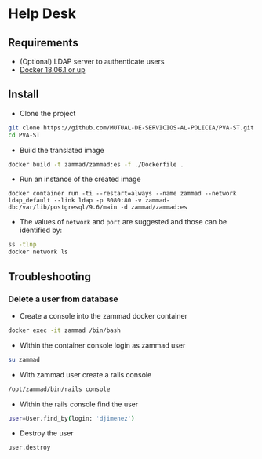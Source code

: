 # Help Desk

## Requirements

* (Optional) LDAP server to authenticate users
* [Docker 18.06.1 or up](https://www.docker.com/)

## Install

* Clone the project

```sh
git clone https://github.com/MUTUAL-DE-SERVICIOS-AL-POLICIA/PVA-ST.git
cd PVA-ST
```

* Build the translated image

```sh
docker build -t zammad/zammad:es -f ./Dockerfile .
```

* Run an instance of the created image

```
docker container run -ti --restart=always --name zammad --network ldap_default --link ldap -p 8080:80 -v zammad-db:/var/lib/postgresql/9.6/main -d zammad/zammad:es
```

* The values of `network` and `port` are suggested and those can be identified by:

```sh
ss -tlnp
docker network ls
```

## Troubleshooting

### Delete a user from database

* Create a console into the zammad docker container

```sh
docker exec -it zammad /bin/bash
```

* Within the container console login as zammad user

```sh
su zammad
```

* With zammad user create a rails console

```sh
/opt/zammad/bin/rails console
```

* Within the rails console find the user

```sh
user=User.find_by(login: 'djimenez')
```

* Destroy the user

```sh
user.destroy
```